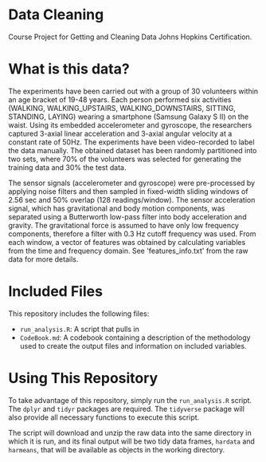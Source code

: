 # Data Cleaning
Course Project for Getting and Cleaning Data Johns Hopkins Certification.

# What is this data?
The experiments have been carried out with a group of 30 volunteers within an age bracket of 19-48 years. Each person performed six activities (WALKING, WALKING_UPSTAIRS, WALKING_DOWNSTAIRS, SITTING, STANDING, LAYING) wearing a smartphone (Samsung Galaxy S II) on the waist. Using its embedded accelerometer and gyroscope, the researchers captured 3-axial linear acceleration and 3-axial angular velocity at a constant rate of 50Hz. The experiments have been video-recorded to label the data manually. The obtained dataset has been randomly partitioned into two sets, where 70% of the volunteers was selected for generating the training data and 30% the test data. 

The sensor signals (accelerometer and gyroscope) were pre-processed by applying noise filters and then sampled in fixed-width sliding windows of 2.56 sec and 50% overlap (128 readings/window). The sensor acceleration signal, which has gravitational and body motion components, was separated using a Butterworth low-pass filter into body acceleration and gravity. The gravitational force is assumed to have only low frequency components, therefore a filter with 0.3 Hz cutoff frequency was used. From each window, a vector of features was obtained by calculating variables from the time and frequency domain. See 'features_info.txt' from the raw data for more details. 

# Included Files
This repository includes the following files:
* `run_analysis.R`: A script that pulls in 
* `CodeBook.md`: A codebook containing a description of the methodology used to create the output files and information on included variables.

# Using This Repository
To take advantage of this repository, simply run the `run_analysis.R` script. The `dplyr` and `tidyr` packages are required. The `tidyverse` package will also provide all necessary functions to execute this script.

The script will download and unzip the raw data into the same directory in which it is run, and its final output will be two tidy data frames, `hardata` and `harmeans`, that will be available as objects in the working directory.

